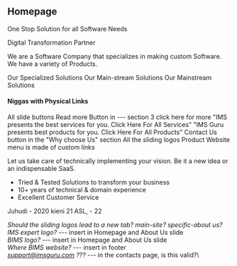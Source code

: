 
## Homepage
One Stop 
Solution for all
Software Needs

Digital
Transformation
Partner

We are a Software Company that specializes in making custom Software. We have a variety of Products.


Our Specialized Solutions
Our Main-stream Solutions 
Our Mainstream Solutions 
#### Niggas with Physical Links
All slide buttons
Read more Button in --- section 3
click here for more
"IMS presents the best services for you. Click Here For All Services"
"IMS Guru presents best products for you. Click Here For All Products"
Contact Us button in the "Why choose Us" section
All the sliding logos
Product Website menu is made of custom links





Let us take care of technically implementing your vision. Be it a new idea or an indispensable SaaS.
 - Tried & Tested Solutions to transform your business
 - 10+ years of technical & domain experience
 - Excellent Customer Service

Juhudi - 2020
kieni 21
ASL, - 22


*Should the sliding logos lead to a new tab? main-site? specific-about us?*\
*IMS expert logo?*  --- insert in Homepage and About Us slide\
*BIMS logo?*  --- insert in Homepage and About Us slide\
*Where BIMS website?* --- insert in footer\
*support@imsguru.com ???*  --- in the contacts page, is this valid?\